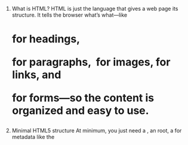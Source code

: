 1. What is HTML?
HTML is just the language that gives a web page its structure. It tells the browser what’s what—like <h1> for headings, <p> for paragraphs, <img> for images, <a> for links, and <form> for forms—so the content is organized and easy to use.

2. Minimal HTML5 structure
At minimum, you just need a <!DOCTYPE html>, an <html> root, a <head> for metadata like the <title> and charset, and a <body> for what the user actually sees. That’s already a valid page.

3. Purpose of the <meta> tag
<meta> gives information about the page to browsers and search engines. For example, you use it to set the charset to UTF-8, control the mobile viewport, or add a description for SEO.

4. Difference between <head> and <header>
<head> is invisible stuff—metadata, <style> and <script> files. <header> is visible content, usually at the top of a page or a section—like a logo, site title, and <nav> for navigation.

5. What is the <form> tag for?
<form> wraps inputs so users can enter data and submit it to a server. You set the action and method, and for file uploads you need enctype="multipart/form-data".

6. Explain: `<a … rel="noreferrer nofollow">`
It’s a normal link. `nofollow` tells search engines not to pass ranking value, and `noreferrer` hides the referrer so the destination can’t see which page the user came from.

7. How to serve a page in multiple languages
To make a page work in multiple languages, you just set the lang attribute on the `<html>` tag, so browsers and screen readers know what language it is. Then you serve localized versions of the site, usually on separate URLs like `/en` and `/fr` for French. You also add a simple language switcher so users can pick their language, and use `hreflang` tags so search engines send people to the right version automatically.

8. What are semantic HTML tags and why important?
Semantic HTML tags basically describe what the content means, not just how it looks. So tags like <main>, <article>, <section>, and <nav> tell both browsers and people what role that content plays. That helps screen readers navigate, it helps search engines understand the structure, and it also makes the code easier to maintain. In short: better accessibility, better SEO, and cleaner code.

9. Frontend practices that improve SEO (and why)
From a frontend point of view, I focus on semantic HTML with a clear heading structure, give each page a unique <title> and a good <meta description>, use descriptive alt text for images, and keep the site fast and mobile-friendly. I also load non-critical scripts with defer or async so they don’t block rendering. That way crawlers can easily understand the content, and the UX noticeably improves—which means SEO goes up.